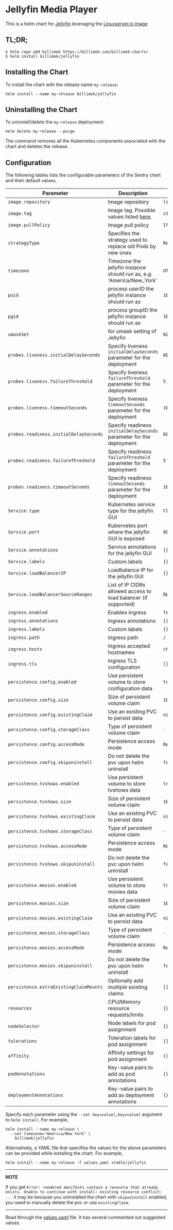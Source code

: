 # Jellyfin Media Player

This is a helm chart for [Jellyfin](https://github.com/jellyfin/jellyfin) leveraging the [Linuxserver.io image](https://hub.docker.com/r/linuxserver/jellyfin/)

## TL;DR;

```shell
$ helm repo add billimek https://billimek.com/billimek-charts/
$ helm install billimek/jellyfin
```

## Installing the Chart

To install the chart with the release name `my-release`:

```console
helm install --name my-release billimek/jellyfin
```

## Uninstalling the Chart

To uninstall/delete the `my-release` deployment:

```console
helm delete my-release --purge
```

The command removes all the Kubernetes components associated with the chart and deletes the release.

## Configuration

The following tables lists the configurable parameters of the Sentry chart and their default values.

| Parameter                  | Description                         | Default                                                 |
|----------------------------|-------------------------------------|---------------------------------------------------------|
| `image.repository`         | Image repository | `linuxserver/jellyfin` |
| `image.tag`                | Image tag. Possible values listed [here](https://hub.docker.com/r/linuxserver/jellyfin/tags/).| `v10.5.3-ls45`|
| `image.pullPolicy`         | Image pull policy | `IfNotPresent` |
| `strategyType`             | Specifies the strategy used to replace old Pods by new ones | `Recreate` |
| `timezone`                 | Timezone the jellyfin instance should run as, e.g. 'America/New_York' | `UTC` |
| `puid`                     | process userID the jellyfin instance should run as | `1001` |
| `pgid`                     | process groupID the jellyfin instance should run as | `1001` |
| `umaskSet`                     | for umask setting of Jellyfin | `022` |
| `probes.liveness.initialDelaySeconds`  | Specify liveness `initialDelaySeconds` parameter for the deployment  | `60` |
| `probes.liveness.failureThreshold`     | Specify liveness `failureThreshold` parameter for the deployment     | `5`  |
| `probes.liveness.timeoutSeconds`       | Specify liveness `timeoutSeconds` parameter for the deployment       | `10` |
| `probes.readiness.initialDelaySeconds` | Specify readiness `initialDelaySeconds` parameter for the deployment | `60` |
| `probes.readiness.failureThreshold`    | Specify readiness `failureThreshold` parameter for the deployment    | `5`  |
| `probes.readiness.timeoutSeconds`      | Specify readiness `timeoutSeconds` parameter for the deployment      | `10` |
| `Service.type`          | Kubernetes service type for the jellyfin GUI | `ClusterIP` |
| `Service.port`          | Kubernetes port where the jellyfin GUI is exposed| `8096` |
| `Service.annotations`   | Service annotations for the jellyfin GUI | `{}` |
| `Service.labels`        | Custom labels | `{}` |
| `Service.loadBalancerIP` | Loadbalance IP for the jellyfin GUI | `{}` |
| `Service.loadBalancerSourceRanges` | List of IP CIDRs allowed access to load balancer (if supported)      | None
| `ingress.enabled`              | Enables Ingress | `false` |
| `ingress.annotations`          | Ingress annotations | `{}` |
| `ingress.labels`               | Custom labels                       | `{}`
| `ingress.path`                 | Ingress path | `/` |
| `ingress.hosts`                | Ingress accepted hostnames | `chart-example.local` |
| `ingress.tls`                  | Ingress TLS configuration | `[]` |
| `persistence.config.enabled`      | Use persistent volume to store configuration data | `true` |
| `persistence.config.size`         | Size of persistent volume claim | `1Gi` |
| `persistence.config.existingClaim`| Use an existing PVC to persist data | `nil` |
| `persistence.config.storageClass` | Type of persistent volume claim | `-` |
| `persistence.config.accessMode`  | Persistence access mode | `ReadWriteOnce` |
| `persistence.config.skipuninstall`  | Do not delete the pvc upon helm uninstall | `false` |
| `persistence.tvshows.enabled`      | Use persistent volume to store tvshows data | `true` |
| `persistence.tvshows.size`         | Size of persistent volume claim | `10Gi` |
| `persistence.tvshows.existingClaim`| Use an existing PVC to persist data | `nil` |
| `persistence.tvshows.storageClass` | Type of persistent volume claim | `-` |
| `persistence.tvshows.accessMode`  | Persistence access mode | `ReadWriteOnce` |
| `persistence.tvshows.skipuninstall`  | Do not delete the pvc upon helm uninstall | `false` |
| `persistence.movies.enabled`      | Use persistent volume to store movies data | `true` |
| `persistence.movies.size`         | Size of persistent volume claim | `10Gi` |
| `persistence.movies.existingClaim`| Use an existing PVC to persist data | `nil` |
| `persistence.movies.storageClass` | Type of persistent volume claim | `-` |
| `persistence.movies.accessMode`  | Persistence access mode | `ReadWriteOnce` |
| `persistence.movies.skipuninstall`  | Do not delete the pvc upon helm uninstall | `false` |
| `persistence.extraExistingClaimMounts`  | Optionally add multiple existing claims | `[]` |
| `resources`                | CPU/Memory resource requests/limits | `{}` |
| `nodeSelector`             | Node labels for pod assignment | `{}` |
| `tolerations`              | Toleration labels for pod assignment | `[]` |
| `affinity`                 | Affinity settings for pod assignment | `{}` |
| `podAnnotations`           | Key-value pairs to add as pod annotations  | `{}` |
| `deploymentAnnotations`           | Key-value pairs to add as deployment annotations  | `{}` |

Specify each parameter using the `--set key=value[,key=value]` argument to `helm install`. For example,

```console
helm install --name my-release \
  --set timezone="America/New York" \
    billimek/jellyfin
```

Alternatively, a YAML file that specifies the values for the above parameters can be provided while installing the chart. For example,

```console
helm install --name my-release -f values.yaml stable/jellyfin
```

---
**NOTE**

If you get `Error: rendered manifests contain a resource that already exists. Unable to continue with install: existing resource conflict: ...` it may be because you uninstalled the chart with `skipuninstall` enabled, you need to manually delete the pvc or use `existingClaim`.

---

Read through the [values.yaml](https://github.com/billimek/billimek-charts/blob/master/charts/jellyfin/values.yaml) file. It has several commented out suggested values.
